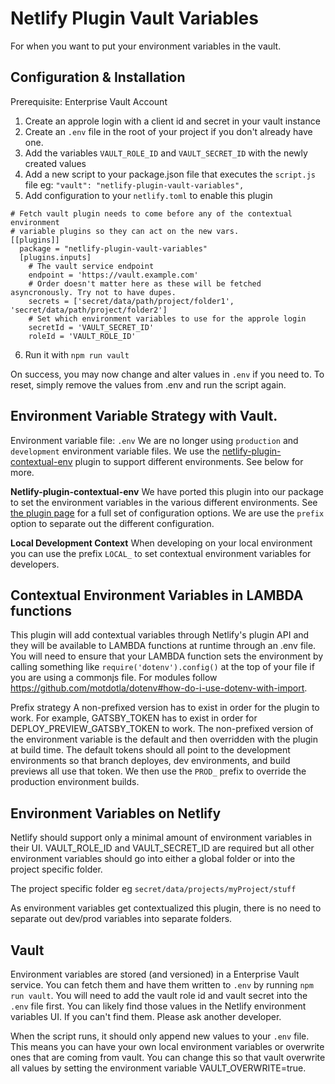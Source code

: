 # Netlify Plugin Vault Variables

For when you want to put your environment variables in the vault.

## Configuration & Installation

Prerequisite: Enterprise Vault Account

1. Create an approle login with a client id and secret in your vault instance
2. Create an `.env` file in the root of your project if you don't already have one.
3. Add the variables `VAULT_ROLE_ID` and `VAULT_SECRET_ID` with the newly created values
4. Add a new script to your package.json file that executes the `script.js` file
  eg: `"vault": "netlify-plugin-vault-variables",`
5. Add configuration to your `netlify.toml` to enable this plugin
  ```
  # Fetch vault plugin needs to come before any of the contextual environment
  # variable plugins so they can act on the new vars.
  [[plugins]]
    package = "netlify-plugin-vault-variables"
    [plugins.inputs]
      # The vault service endpoint
      endpoint = 'https://vault.example.com'
      # Order doesn't matter here as these will be fetched asyncronously. Try not to have dupes.
      secrets = ['secret/data/path/project/folder1', 'secret/data/path/project/folder2']
      # Set which environment variables to use for the approle login
      secretId = 'VAULT_SECRET_ID'
      roleId = 'VAULT_ROLE_ID'
  ```
6. Run it with `npm run vault`

On success, you may now change and alter values in `.env` if you need to. To reset, simply remove the values from .env and run the script again.

## Environment Variable Strategy with Vault.

Environment variable file: `.env`
We are no longer using `production` and `development` environment variable files. We use the [netlify-plugin-contextual-env](https://www.npmjs.com/package/netlify-plugin-contextual-env) plugin to support different environments. See below for more.

**Netlify-plugin-contextual-env**
We have ported this plugin into our package to set the environment variables in the various different environments. See [the plugin page](https://www.npmjs.com/package/netlify-plugin-contextual-env) for a full set of configuration options. We are use the `prefix` option to separate out the different configuration.

**Local Development Context**
When developing on your local environment you can use the prefix `LOCAL_` to set contextual environment variables for developers.

## Contextual Environment Variables in LAMBDA functions
This plugin will add contextual variables through Netlify's plugin API and they will be available to LAMBDA functions at runtime through an .env file. You will need to ensure that your LAMBDA function sets the environment by calling something like `require('dotenv').config()` at the top of your file if you are using a commonjs file. For modules follow https://github.com/motdotla/dotenv#how-do-i-use-dotenv-with-import.

Prefix strategy
A non-prefixed version has to exist in order for the plugin to work. For example, GATSBY_TOKEN has to exist in order for DEPLOY_PREVIEW_GATSBY_TOKEN to work. The non-prefixed version of the environment variable is the default and then overridden with the plugin at build time. The default tokens should all point to the development environments so that branch deployes, dev environments, and build previews all use that token. We then use the `PROD_` prefix to override the production environment builds.

## Environment Variables on Netlify

Netlify should support only a minimal amount of environment variables in their UI. VAULT_ROLE_ID and VAULT_SECRET_ID are required but all other environment variables should go into either a global folder or into the project specific folder.

The project specific folder eg `secret/data/projects/myProject/stuff`

As environment variables get contextualized this plugin, there is no need to separate out dev/prod variables into separate folders.

## Vault

Environment variables are stored (and versioned) in a Enterprise Vault service. You can fetch them and have them written to `.env` by running `npm run vault`. You will need to add the vault role id and vault secret into the `.env` file first. You can likely find those values in the Netlify environment variables UI. If you can't find them. Please ask another developer.

When the script runs, it should only append new values to your `.env` file. This means you can have your own local environment variables or overwrite ones that are coming from vault. You can change this so that vault overwrite all values by setting the environment variable VAULT_OVERWRITE=true.
